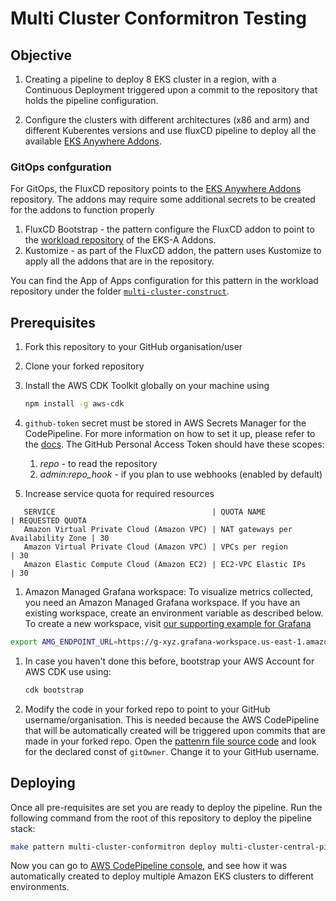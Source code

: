 # Multi Cluster Conformitron Testing

## Objective

1. Creating a pipeline to deploy 8 EKS cluster in a region, with a Continuous Deployment  triggered upon a commit to the repository that holds the pipeline configuration.

1. Configure the clusters with different architectures (x86 and arm) and different Kuberentes versions and use fluxCD pipeline to deploy all the available [EKS Anywhere Addons](https://github.com/aws-samples/eks-anywhere-addons).

### GitOps confguration

For GitOps, the FluxCD repository points to the [EKS Anywhere Addons](https://github.com/aws-samples/eks-anywhere-addons) repository.
The addons may require some additional secrets to be created for the addons to function properly

1. FluxCD Bootstrap - the pattern configure the FluxCD addon to point to the [workload repository](https://github.com/aws-samples/eks-anywhere-addons) of the EKS-A Addons.
1. Kustomize - as part of the FluxCD addon, the pattern uses Kustomize to apply all the addons that are in the repository.

You can find the App of Apps configuration for this pattern in the workload repository under the folder [`multi-cluster-construct`](https://github.com/aws-samples/cdk-eks-blueprints-patterns/lib/multi-cluster-construct).

## Prerequisites

1. Fork this repository to your GitHub organisation/user
2. Clone your forked repository
3. Install the AWS CDK Toolkit globally on your machine using

    ```bash
    npm install -g aws-cdk
    ```

1. `github-token` secret must be stored in AWS Secrets Manager for the CodePipeline. For more information on how to set it up, please refer to the [docs](https://docs.aws.amazon.com/codepipeline/latest/userguide/GitHub-create-personal-token-CLI.html). The GitHub Personal Access Token should have these scopes:
   1. *repo* - to read the repository
   1. *admin:repo_hook* - if you plan to use webhooks (enabled by default)

1. Increase service quota for required resources
```
   SERVICE                                   | QUOTA NAME                         | REQUESTED QUOTA
   Amazon Virtual Private Cloud (Amazon VPC) | NAT gateways per Availability Zone | 30 
   Amazon Virtual Private Cloud (Amazon VPC) | VPCs per region                    | 30
   Amazon Elastic Compute Cloud (Amazon EC2) | EC2-VPC Elastic IPs                | 30
```

1. Amazon Managed Grafana workspace: To visualize metrics collected, you need an Amazon Managed Grafana workspace. If you have an existing workspace, create an environment variable as described below. To create a new workspace, visit [our supporting example for Grafana](https://aws-observability.github.io/terraform-aws-observability-accelerator/helpers/managed-grafana/)

```bash
export AMG_ENDPOINT_URL=https://g-xyz.grafana-workspace.us-east-1.amazonaws.com
```

1. In case you haven't done this before, bootstrap your AWS Account for AWS CDK use using:

    ```bash
    cdk bootstrap
    ```

1. Modify the code in your forked repo to point to your GitHub username/organisation. This is needed because the AWS CodePipeline that will be automatically created will be triggered upon commits that are made in your forked repo. Open the [pattenrn file source code](../../lib/multi-cluster-construct/pipeline.ts) and look for the declared const of `gitOwner`. Change it to your GitHub username.


## Deploying

Once all pre-requisites are set you are ready to deploy the pipeline. Run the following command from the root of this repository to deploy the pipeline stack:

```bash
make pattern multi-cluster-conformitron deploy multi-cluster-central-pipeline
```

Now you can go to [AWS CodePipeline console](https://eu-west-1.console.aws.amazon.com/codesuite/codepipeline/pipelines), and see how it was automatically created to deploy multiple Amazon EKS clusters to different environments.
